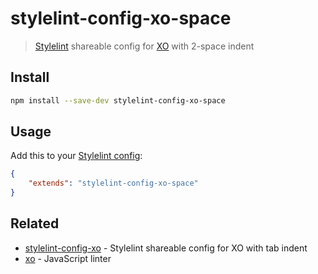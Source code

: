 # stylelint-config-xo-space

> [Stylelint](https://stylelint.io) shareable config for [XO](https://github.com/xojs/xo) with 2-space indent

## Install

```sh
npm install --save-dev stylelint-config-xo-space
```

## Usage

Add this to your [Stylelint config](https://stylelint.io/user-guide/configuration/):

```json
{
	"extends": "stylelint-config-xo-space"
}
```

## Related

- [stylelint-config-xo](https://github.com/xojs/stylelint-config-xo) - Stylelint shareable config for XO with tab indent
- [xo](https://github.com/xojs/xo) - JavaScript linter
